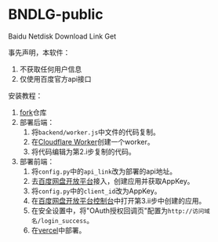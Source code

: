 # BNDLG-public
Baidu Netdisk Download Link Get 

事先声明，本软件：
1. 不获取任何用户信息
2. 仅使用百度官方api接口

安装教程：
1. [fork](https://github.com/lemonorangeapple/BNDLG-public/fork)仓库
2. 部署后端：
   1. 将`backend/worker.js`中文件的代码复制。
   2. 在[Cloudflare Worker](https://workers.cloudflare.com/)创建一个worker。
   3. 将代码编辑为第2.i步复制的代码。
3. 部署前端：
   1. 将`config.py`中的`api_link`改为部署的api地址。
   2. 去[百度网盘开放平台](https://pan.baidu.com/union/)接入，创建应用并获取AppKey。
   3. 将`config.py`中的`client_id`改为AppKey。
   4. 在[百度网盘开放平台控制台](https://pan.baidu.com/union/console/applist)中打开第3.ii步中创建的应用。
   5. 在安全设置中，将"OAuth授权回调页"配置为`http://访问域名/login_success`。
   6. 在[vercel](https://vercel.com)中部署。

